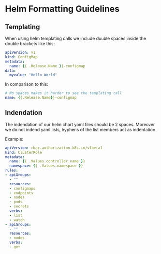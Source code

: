 # Helm Formatting Guidelines

## Templating

When using helm templating calls we include double spaces inside the double brackets
like this:

```yaml
apiVersion: v1
kind: ConfigMap
metadata:
  name: {{ .Release.Name }}-configmap
data:
  myvalue: "Hello World"
```

In comparison to this:

```yaml
# No spaces makes it harder to see the templating call
name: {{.Release.Name}}-configmap
```

## Indendation

The indendation of our helm chart yaml files should be 2 spaces.
Moreover we do not indend yaml lists, hyphens of the list members act as indentation.

Example:
```yaml
apiVersion: rbac.authorization.k8s.io/v1beta1
kind: ClusterRole
metadata:
  name: {{ .Values.controller.name }}
  namespace: {{ .Values.namespace }}
rules:
- apiGroups:
  - ""
  resources:
  - configmaps
  - endpoints
  - nodes
  - pods
  - secrets
  verbs:
  - list
  - watch
- apiGroups:
  - ""
  resources:
  - nodes
  verbs:
  - get
```
